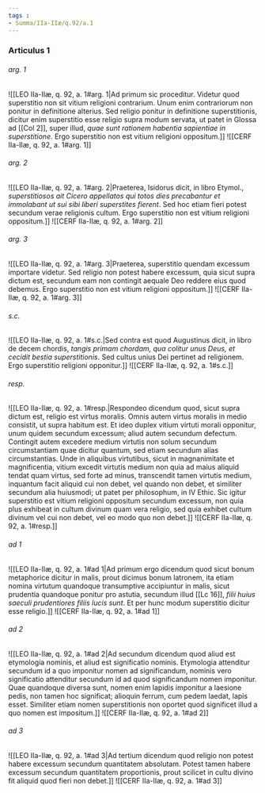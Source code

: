 ```yaml
---
tags : 
- Summa/IIa-IIæ/q.92/a.1
---
```


### Articulus 1

###### arg. 1
![[LEO IIa-IIæ, q. 92, a. 1#arg. 1|Ad primum sic proceditur. Videtur quod superstitio non sit vitium religioni contrarium. Unum enim contrariorum non ponitur in definitione alterius. Sed religio ponitur in definitione superstitionis, dicitur enim superstitio esse religio supra modum servata, ut patet in Glossa ad [[Col 2]], super illud, *quae sunt rationem habentia sapientiae in superstitione*. Ergo superstitio non est vitium religioni oppositum.]]
![[CERF IIa-IIæ, q. 92, a. 1#arg. 1]]

###### arg. 2
![[LEO IIa-IIæ, q. 92, a. 1#arg. 2|Praeterea, Isidorus dicit, in libro Etymol., *superstitiosos ait Cicero appellatos qui totos dies precabantur et immolabant ut sui sibi liberi superstites fierent*. Sed hoc etiam fieri potest secundum verae religionis cultum. Ergo superstitio non est vitium religioni oppositum.]]
![[CERF IIa-IIæ, q. 92, a. 1#arg. 2]]

###### arg. 3
![[LEO IIa-IIæ, q. 92, a. 1#arg. 3|Praeterea, superstitio quendam excessum importare videtur. Sed religio non potest habere excessum, quia sicut supra dictum est, secundum eam non contingit aequale Deo reddere eius quod debemus. Ergo superstitio non est vitium religioni oppositum.]]
![[CERF IIa-IIæ, q. 92, a. 1#arg. 3]]

###### s.c.
![[LEO IIa-IIæ, q. 92, a. 1#s.c.|Sed contra est quod Augustinus dicit, in libro de decem chordis, *tangis primam chordam, qua colitur unus Deus, et cecidit bestia superstitionis*. Sed cultus unius Dei pertinet ad religionem. Ergo superstitio religioni opponitur.]]
![[CERF IIa-IIæ, q. 92, a. 1#s.c.]]

###### resp.
![[LEO IIa-IIæ, q. 92, a. 1#resp.|Respondeo dicendum quod, sicut supra dictum est, religio est virtus moralis. Omnis autem virtus moralis in medio consistit, ut supra habitum est. Et ideo duplex vitium virtuti morali opponitur, unum quidem secundum excessum; aliud autem secundum defectum. Contingit autem excedere medium virtutis non solum secundum circumstantiam quae dicitur quantum, sed etiam secundum alias circumstantias. Unde in aliquibus virtutibus, sicut in magnanimitate et magnificentia, vitium excedit virtutis medium non quia ad maius aliquid tendat quam virtus, sed forte ad minus, transcendit tamen virtutis medium, inquantum facit aliquid cui non debet, vel quando non debet, et similiter secundum alia huiusmodi; ut patet per philosophum, in IV Ethic. Sic igitur superstitio est vitium religioni oppositum secundum excessum, non quia plus exhibeat in cultum divinum quam vera religio, sed quia exhibet cultum divinum vel cui non debet, vel eo modo quo non debet.]]
![[CERF IIa-IIæ, q. 92, a. 1#resp.]]

###### ad 1
![[LEO IIa-IIæ, q. 92, a. 1#ad 1|Ad primum ergo dicendum quod sicut bonum metaphorice dicitur in malis, prout dicimus bonum latronem, ita etiam nomina virtutum quandoque transumptive accipiuntur in malis, sicut prudentia quandoque ponitur pro astutia, secundum illud [[Lc 16]], *filii huius saeculi prudentiores filiis lucis sunt*. Et per hunc modum superstitio dicitur esse religio.]]
![[CERF IIa-IIæ, q. 92, a. 1#ad 1]]

###### ad 2
![[LEO IIa-IIæ, q. 92, a. 1#ad 2|Ad secundum dicendum quod aliud est etymologia nominis, et aliud est significatio nominis. Etymologia attenditur secundum id a quo imponitur nomen ad significandum, nominis vero significatio attenditur secundum id ad quod significandum nomen imponitur. Quae quandoque diversa sunt, nomen enim lapidis imponitur a laesione pedis, non tamen hoc significat; alioquin ferrum, cum pedem laedat, lapis esset. Similiter etiam nomen superstitionis non oportet quod significet illud a quo nomen est impositum.]]
![[CERF IIa-IIæ, q. 92, a. 1#ad 2]]

###### ad 3
![[LEO IIa-IIæ, q. 92, a. 1#ad 3|Ad tertium dicendum quod religio non potest habere excessum secundum quantitatem absolutam. Potest tamen habere excessum secundum quantitatem proportionis, prout scilicet in cultu divino fit aliquid quod fieri non debet.]]
![[CERF IIa-IIæ, q. 92, a. 1#ad 3]]


